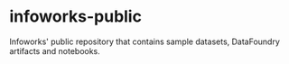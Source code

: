 # infoworks-public
Infoworks' public repository that contains sample datasets, DataFoundry artifacts and notebooks.

